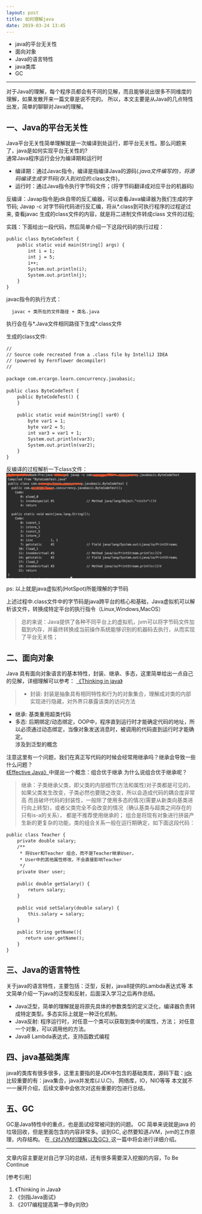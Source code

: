 ```yaml
---
layout: post
title: 如何理解java
date: 2019-03-24 13:45
---
```


- java的平台无关性
- 面向对象
- Java的语言特性
- java类库
- GC

------------------------------------------------------------------------------------------------

对于Java的理解，每个程序员都会有不同的见解，而且能够说出很多不同维度的理解，如果发散开来一篇文章是说不完的。
所以，本文主要是从Java的几点特性出发，简单的聊聊对Java的理解。

## 一、Java的平台无关性
Java平台无关性简单理解就是一次编译到处运行，即平台无关性。那么问题来了，java是如何实现平台无关性的?<br/>
通常Java程序运行会分为编译期和运行时<br/>
- 编译期：通过Javac指令，编译是指编译Java的源码(*.java文件编写的)，将源码编译生成字节码(存入到对应的*.class文件)，
- 运行时：通过Java指令执行字节码文件；(将字节码翻译成对应平台的机器码)

反编译：Javap指令是jdk自带的反汇编器，可以查看Java编译器为我们生成的字节码;
    Javap -c 对字节码代码进行反汇编，将从*.class到可执行程序的过程逆过来, 查看javac 生成的class文件的内容，就是将二进制文件转成class 文件的过程;

实践：下面给出一段代码，然后简单介绍一下这段代码的执行过程：
```
public class ByteCodeTest {
    public static void main(String[] args) {
        int i = 1;
        int j = 5;
        i++;
        System.out.println(i);
        System.out.println(j);
    }
}
```
javac指令的执行方式：
```
  javac + 类所在的文件路径 + 类名.java
```
执行会在与*.Java文件相同路径下生成*.class文件


生成的class文件:
```
//
// Source code recreated from a .class file by IntelliJ IDEA
// (powered by Fernflower decompiler)
//

package com.ercargo.learn.concurrency.javabasic;

public class ByteCodeTest {
    public ByteCodeTest() {
    }

    public static void main(String[] var0) {
        byte var1 = 1;
        byte var2 = 5;
        int var3 = var1 + 1;
        System.out.println(var3);
        System.out.println(var2);
    }
}
```
反编译的过程解析一下class文件：
![javap指令执行方式](/assets/images/javap.jpg)

ps: 以上就是java虚拟机(HotSpot)所能理解的字节码

上述过程中.class文件中的字节码是java跨平台的核心和基础，Java虚拟机可以解析该文件，转换成特定平台的执行指令（Linux,Windows,MacOS）

>总的来说：Java提供了各种不同平台上的虚拟机，jvm可以将字节码文件加载到内存，并最终转换成当前操作系统能够识别的机器码去执行，从而实现了平台无关性；

## 二、面向对象
Java 具有面向对象语言的基本特性，封装、继承、多态，这里简单给出一点自己的见解，详细理解可以参考：
[《Thinking in java》](https://sophia.javeriana.edu.co/~cbustaca/docencia/POO-2016-01/documentos/Thinking_in_Java_4th_edition.pdf)
> - 封装: 封装是抽象具有相同特性和行为的对象集合，理解成对类的内部实现进行隐藏，对外界只暴露该类的访问方法
- 继承: 基类重用超类代码
- 多态: 后期绑定/动态绑定，OOP中，程序直到运行时才能确定代码的地址，所以必须通过动态绑定，当像对象发送消息时，被调用的代码直到运行时才能确定。<br/>
涉及到泛型的概念

注意这里有一个问题，我们在真正写代码的时候会经常用继承吗？继承会导致一些什么问题？<br/>
[《Effective Java》](https://www.oreilly.com/library/view/effective-java-3rd/9780134686097/)中提出一个概念：组合优于继承
为什么说组合优于继承呢？
> 继承：子类继承父类，即父类的内部细节(方法和属性)对子类都是可见的，如果父类发生改变，子类必然也要随之改变，所以会造成代码的耦合度非常高
而且破坏代码的封装性，一般除了使用多态的情况(需要从新类向基类进行向上转型)，或者父类完全不会改变的情况（确认基类与超类之间存在的只有is-a的关系），
都是不推荐使用继承的；
组合是将现有对象进行拼装产生新的更复杂的功能，类的组合关系一般在运行期确定，如下面这段代码：
```
public class Teacher {
    private double salary;
    /**
     * 将User和Teacher 组合，而不是Teacher继承User，
     * User中的其他属性修改，不会直接影响Teacher
     */
    private User user;

    public double getSalary() {
        return salary;
    }

    public void setSalary(double salary) {
        this.salary = salary;
    }

    public String getName(){
       return user.getName();
    }
}
```

## 三、Java的语言特性
关于java的语言特性，主要包括：泛型，反射，java8提供的Lambda表达式等
本文简单介绍一下java的泛型和反射，后面深入学习之后再作总结。<br/>
- Java泛型，简单的理解就是将原先具体的参数类型的定义泛化，编译器负责转成特定类型。多态实际上就是一种泛化机制。
- Java反射: 程序运行时，对任意一个类可以获取到类中的属性，方法； 对任意一个对象，可以调用他的方法。
- Java8 Lambda表达式，支持函数式编程


## 四、java基础类库
java的类库有很多很多，这里主要指的是JDK中包含的基础类库，源码下载：[jdk](https://jdk.java.net/)<br/>
比较重要的有：java集合，java并发库(J.U.C)， 网络库，IO，NIO等等
本文就不一一展开介绍，后续文章中会依次对这些重要的包进行总结。

## 五、GC
GC是Java特性中的重点，也是面试经常被问到的问题。
GC 简单来说就是java 的垃圾回收，但是里面包含的内容非常多。谈到GC, 必然要知道JVM，jvm的工作原理，内存结构。
在[《对JVM的理解以及GC》](/2019/03/聊聊JVM与GC)这一篇中将会进行详细介绍。



------------------------------
文章内容主要是对自己学习的总结，还有很多需要深入挖掘的内容，To Be Continue<br/>

[参考引用]
1. 《Thinking in Java》
2. 《剑指Java面试》
3. 《2017编程提高第一季By刘欣》
